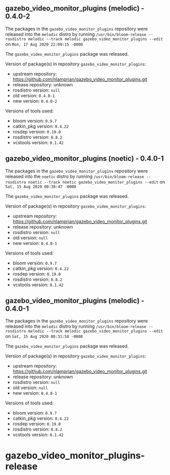 ## gazebo_video_monitor_plugins (melodic) - 0.4.0-2

The packages in the `gazebo_video_monitor_plugins` repository were released into the `melodic` distro by running `/usr/bin/bloom-release --rosdistro melodic --track melodic gazebo_video_monitor_plugins --edit` on `Mon, 17 Aug 2020 22:09:15 -0000`

The `gazebo_video_monitor_plugins` package was released.

Version of package(s) in repository `gazebo_video_monitor_plugins`:

- upstream repository: https://github.com/nlamprian/gazebo_video_monitor_plugins.git
- release repository: unknown
- rosdistro version: `null`
- old version: `0.4.0-1`
- new version: `0.4.0-2`

Versions of tools used:

- bloom version: `0.9.7`
- catkin_pkg version: `0.4.22`
- rosdep version: `0.19.0`
- rosdistro version: `0.8.2`
- vcstools version: `0.1.42`


## gazebo_video_monitor_plugins (noetic) - 0.4.0-1

The packages in the `gazebo_video_monitor_plugins` repository were released into the `noetic` distro by running `/usr/bin/bloom-release --rosdistro noetic --track noetic gazebo_video_monitor_plugins --edit` on `Sat, 15 Aug 2020 00:38:47 -0000`

The `gazebo_video_monitor_plugins` package was released.

Version of package(s) in repository `gazebo_video_monitor_plugins`:

- upstream repository: https://github.com/nlamprian/gazebo_video_monitor_plugins.git
- release repository: unknown
- rosdistro version: `null`
- old version: `null`
- new version: `0.4.0-1`

Versions of tools used:

- bloom version: `0.9.7`
- catkin_pkg version: `0.4.22`
- rosdep version: `0.19.0`
- rosdistro version: `0.8.2`
- vcstools version: `0.1.42`


## gazebo_video_monitor_plugins (melodic) - 0.4.0-1

The packages in the `gazebo_video_monitor_plugins` repository were released into the `melodic` distro by running `/usr/bin/bloom-release --rosdistro melodic --track melodic gazebo_video_monitor_plugins --edit` on `Sat, 15 Aug 2020 00:31:58 -0000`

The `gazebo_video_monitor_plugins` package was released.

Version of package(s) in repository `gazebo_video_monitor_plugins`:

- upstream repository: https://github.com/nlamprian/gazebo_video_monitor_plugins.git
- release repository: unknown
- rosdistro version: `null`
- old version: `null`
- new version: `0.4.0-1`

Versions of tools used:

- bloom version: `0.9.7`
- catkin_pkg version: `0.4.22`
- rosdep version: `0.19.0`
- rosdistro version: `0.8.2`
- vcstools version: `0.1.42`


# gazebo_video_monitor_plugins-release